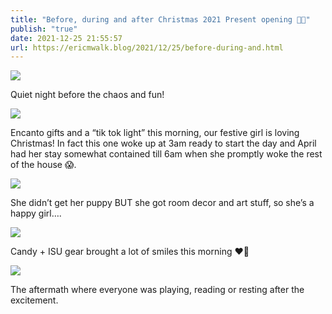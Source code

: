 ```yaml
---
title: "Before, during and after Christmas 2021 Present opening 🎁🎄"
publish: "true"
date: 2021-12-25 21:55:57
url: https://ericmwalk.blog/2021/12/25/before-during-and.html
---
```


![](https://ericmwalk.blog/uploads/2021/3cfb34e60d.jpg)

Quiet night before the chaos and fun!

![](https://ericmwalk.blog/uploads/2021/9ccce22c53.jpg)

Encanto gifts and a “tik tok light” this morning, our festive girl is loving Christmas! In fact this one woke up at 3am ready to start the day and April had her stay somewhat contained till 6am when she promptly woke the rest of the house 😱.

![](https://ericmwalk.blog/uploads/2021/30c8a79a25.jpg)

She didn’t get her puppy BUT she got room decor and art stuff, so she’s a happy girl….

![](https://ericmwalk.blog/uploads/2021/03eaa41e00.jpg)

Candy + ISU gear brought a lot of smiles this morning ❤️💛

![](https://ericmwalk.blog/uploads/2021/c60b5fef29.jpg)

The aftermath where everyone was playing, reading or resting after the excitement.